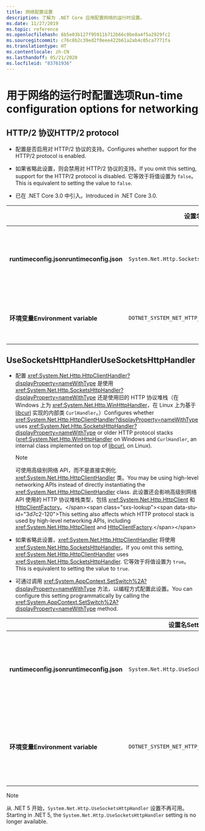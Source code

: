```yaml
---
title: 网络配置设置
description: 了解为 .NET Core 应用配置网络的运行时设置。
ms.date: 11/27/2019
ms.topic: reference
ms.openlocfilehash: 6b5e03b127f95911b712b66c0be8a4f5a2929fc2
ms.sourcegitcommit: c76c8b2c39ed2f0eee422b61a2ab4c05ca7771fa
ms.translationtype: HT
ms.contentlocale: zh-CN
ms.lasthandoff: 05/21/2020
ms.locfileid: "83761936"
---
```

# <a name="run-time-configuration-options-for-networking"></a><span data-ttu-id="3d7c2-103">用于网络的运行时配置选项</span><span class="sxs-lookup"><span data-stu-id="3d7c2-103">Run-time configuration options for networking</span></span>

## <a name="http2-protocol"></a><span data-ttu-id="3d7c2-104">HTTP/2 协议</span><span class="sxs-lookup"><span data-stu-id="3d7c2-104">HTTP/2 protocol</span></span>

- <span data-ttu-id="3d7c2-105">配置是否启用对 HTTP/2 协议的支持。</span><span class="sxs-lookup"><span data-stu-id="3d7c2-105">Configures whether support for the HTTP/2 protocol is enabled.</span></span>

- <span data-ttu-id="3d7c2-106">如果省略此设置，则会禁用对 HTTP/2 协议的支持。</span><span class="sxs-lookup"><span data-stu-id="3d7c2-106">If you omit this setting, support for the HTTP/2 protocol is disabled.</span></span> <span data-ttu-id="3d7c2-107">它等效于将值设置为 `false`。</span><span class="sxs-lookup"><span data-stu-id="3d7c2-107">This is equivalent to setting the value to `false`.</span></span>

- <span data-ttu-id="3d7c2-108">已在 .NET Core 3.0 中引入。</span><span class="sxs-lookup"><span data-stu-id="3d7c2-108">Introduced in .NET Core 3.0.</span></span>

| | <span data-ttu-id="3d7c2-109">设置名</span><span class="sxs-lookup"><span data-stu-id="3d7c2-109">Setting name</span></span> | <span data-ttu-id="3d7c2-110">值</span><span class="sxs-lookup"><span data-stu-id="3d7c2-110">Values</span></span> |
| - | - | - |
| <span data-ttu-id="3d7c2-111">**runtimeconfig.json**</span><span class="sxs-lookup"><span data-stu-id="3d7c2-111">**runtimeconfig.json**</span></span> | `System.Net.Http.SocketsHttpHandler.Http2Support` | <span data-ttu-id="3d7c2-112">`false` - 禁用</span><span class="sxs-lookup"><span data-stu-id="3d7c2-112">`false` - disabled</span></span><br/><span data-ttu-id="3d7c2-113">`true` - 启用</span><span class="sxs-lookup"><span data-stu-id="3d7c2-113">`true` - enabled</span></span> |
| <span data-ttu-id="3d7c2-114">**环境变量**</span><span class="sxs-lookup"><span data-stu-id="3d7c2-114">**Environment variable**</span></span> | `DOTNET_SYSTEM_NET_HTTP_SOCKETSHTTPHANDLER_HTTP2SUPPORT` | <span data-ttu-id="3d7c2-115">`0` - 禁用</span><span class="sxs-lookup"><span data-stu-id="3d7c2-115">`0` - disabled</span></span><br/><span data-ttu-id="3d7c2-116">`1` - 启用</span><span class="sxs-lookup"><span data-stu-id="3d7c2-116">`1` - enabled</span></span> |

## <a name="usesocketshttphandler"></a><span data-ttu-id="3d7c2-117">UseSocketsHttpHandler</span><span class="sxs-lookup"><span data-stu-id="3d7c2-117">UseSocketsHttpHandler</span></span>

- <span data-ttu-id="3d7c2-118">配置 <xref:System.Net.Http.HttpClientHandler?displayProperty=nameWithType> 是使用 <xref:System.Net.Http.SocketsHttpHandler?displayProperty=nameWithType> 还是使用旧的 HTTP 协议堆栈（在 Windows 上为 <xref:System.Net.Http.WinHttpHandler>，在 Linux 上为基于 [libcurl](https://curl.haxx.se/libcurl/) 实现的内部类 `CurlHandler`。）</span><span class="sxs-lookup"><span data-stu-id="3d7c2-118">Configures whether <xref:System.Net.Http.HttpClientHandler?displayProperty=nameWithType> uses <xref:System.Net.Http.SocketsHttpHandler?displayProperty=nameWithType> or older HTTP protocol stacks (<xref:System.Net.Http.WinHttpHandler> on Windows and `CurlHandler`, an internal class implemented on top of [libcurl](https://curl.haxx.se/libcurl/), on Linux).</span></span>

  > [!NOTE]
  > <span data-ttu-id="3d7c2-119">可使用高级别网络 API，而不是直接实例化 <xref:System.Net.Http.HttpClientHandler> 类。</span><span class="sxs-lookup"><span data-stu-id="3d7c2-119">You may be using high-level networking APIs instead of directly instantiating the <xref:System.Net.Http.HttpClientHandler> class.</span></span> <span data-ttu-id="3d7c2-120">此设置还会影响高级别网络 API 使用的 HTTP 协议堆栈类型，包括 <xref:System.Net.Http.HttpClient> 和 [HttpClientFactory](https://docs.microsoft.com/previous-versions/aspnet/hh995280(v%3dvs.118))。</span><span class="sxs-lookup"><span data-stu-id="3d7c2-120">This setting also affects which HTTP protocol stack is used by high-level networking APIs, including <xref:System.Net.Http.HttpClient> and [HttpClientFactory](https://docs.microsoft.com/previous-versions/aspnet/hh995280(v%3dvs.118)).</span></span>

- <span data-ttu-id="3d7c2-121">如果省略此设置，<xref:System.Net.Http.HttpClientHandler> 将使用 <xref:System.Net.Http.SocketsHttpHandler>。</span><span class="sxs-lookup"><span data-stu-id="3d7c2-121">If you omit this setting, <xref:System.Net.Http.HttpClientHandler> uses <xref:System.Net.Http.SocketsHttpHandler>.</span></span> <span data-ttu-id="3d7c2-122">它等效于将值设置为 `true`。</span><span class="sxs-lookup"><span data-stu-id="3d7c2-122">This is equivalent to setting the value to `true`.</span></span>

- <span data-ttu-id="3d7c2-123">可通过调用 <xref:System.AppContext.SetSwitch%2A?displayProperty=nameWithType> 方法，以编程方式配置此设置。</span><span class="sxs-lookup"><span data-stu-id="3d7c2-123">You can configure this setting programmatically by calling the <xref:System.AppContext.SetSwitch%2A?displayProperty=nameWithType> method.</span></span>

| | <span data-ttu-id="3d7c2-124">设置名</span><span class="sxs-lookup"><span data-stu-id="3d7c2-124">Setting name</span></span> | <span data-ttu-id="3d7c2-125">值</span><span class="sxs-lookup"><span data-stu-id="3d7c2-125">Values</span></span> |
| - | - | - |
| <span data-ttu-id="3d7c2-126">**runtimeconfig.json**</span><span class="sxs-lookup"><span data-stu-id="3d7c2-126">**runtimeconfig.json**</span></span> | `System.Net.Http.UseSocketsHttpHandler` | <span data-ttu-id="3d7c2-127">`true` - 允许使用 <xref:System.Net.Http.SocketsHttpHandler></span><span class="sxs-lookup"><span data-stu-id="3d7c2-127">`true` - enables the use of <xref:System.Net.Http.SocketsHttpHandler></span></span><br/><span data-ttu-id="3d7c2-128">`false` - 允许使用 Windows 上的 <xref:System.Net.Http.WinHttpHandler> 或 Linux 上的 [libcurl](https://curl.haxx.se/libcurl/)</span><span class="sxs-lookup"><span data-stu-id="3d7c2-128">`false` - enables the use of <xref:System.Net.Http.WinHttpHandler> on Windows or [libcurl](https://curl.haxx.se/libcurl/) on Linux</span></span> |
| <span data-ttu-id="3d7c2-129">**环境变量**</span><span class="sxs-lookup"><span data-stu-id="3d7c2-129">**Environment variable**</span></span> | `DOTNET_SYSTEM_NET_HTTP_USESOCKETSHTTPHANDLER` | <span data-ttu-id="3d7c2-130">`1` - 允许使用 <xref:System.Net.Http.SocketsHttpHandler></span><span class="sxs-lookup"><span data-stu-id="3d7c2-130">`1` - enables the use of <xref:System.Net.Http.SocketsHttpHandler></span></span><br/><span data-ttu-id="3d7c2-131">`0` - 允许使用 Windows 上的 <xref:System.Net.Http.WinHttpHandler> 或 Linux 上的 [libcurl](https://curl.haxx.se/libcurl/)</span><span class="sxs-lookup"><span data-stu-id="3d7c2-131">`0` - enables the use of <xref:System.Net.Http.WinHttpHandler> on Windows or [libcurl](https://curl.haxx.se/libcurl/) on Linux</span></span> |

> [!NOTE]
> <span data-ttu-id="3d7c2-132">从 .NET 5 开始，`System.Net.Http.UseSocketsHttpHandler` 设置不再可用。</span><span class="sxs-lookup"><span data-stu-id="3d7c2-132">Starting in .NET 5, the `System.Net.Http.UseSocketsHttpHandler` setting is no longer available.</span></span>
